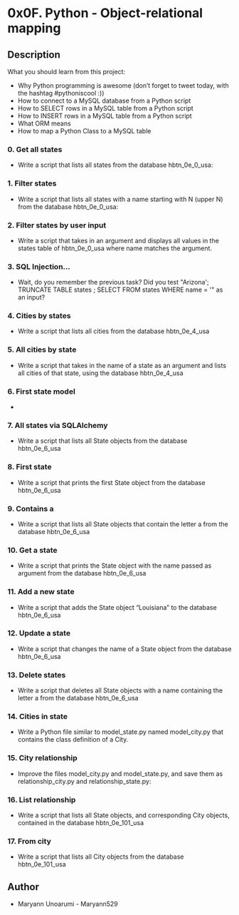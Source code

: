 # 0x0F. Python - Object-relational mapping
## Description
What you should learn from this project:

* Why Python programming is awesome (don’t forget to tweet today, with the hashtag #pythoniscool :))
* How to connect to a MySQL database from a Python script
* How to SELECT rows in a MySQL table from a Python script
* How to INSERT rows in a MySQL table from a Python script
* What ORM means
* How to map a Python Class to a MySQL table
### 0. Get all states
* Write a script that lists all states from the database hbtn_0e_0_usa:
### 1. Filter states
* Write a script that lists all states with a name starting with N (upper N) from the database hbtn_0e_0_usa:
### 2. Filter states by user input
* Write a script that takes in an argument and displays all values in the states table of hbtn_0e_0_usa where name matches the argument.
### 3. SQL Injection...
* Wait, do you remember the previous task? Did you test "Arizona'; TRUNCATE TABLE states ; SELECT FROM states WHERE name = '" as an input?
### 4. Cities by states
* Write a script that lists all cities from the database hbtn_0e_4_usa
### 5. All cities by state
* Write a script that takes in the name of a state as an argument and lists all cities of that state, using the database hbtn_0e_4_usa
### 6. First state model
* 
### 7. All states via SQLAlchemy
* Write a script that lists all State objects from the database hbtn_0e_6_usa
### 8. First state
* Write a script that prints the first State object from the database hbtn_0e_6_usa
### 9. Contains a
* Write a script that lists all State objects that contain the letter a from the database hbtn_0e_6_usa
### 10. Get a state
* Write a script that prints the State object with the name passed as argument from the database hbtn_0e_6_usa
### 11. Add a new state
* Write a script that adds the State object “Louisiana” to the database hbtn_0e_6_usa
### 12. Update a state
* Write a script that changes the name of a State object from the database hbtn_0e_6_usa
### 13. Delete states
* Write a script that deletes all State objects with a name containing the letter a from the database hbtn_0e_6_usa
### 14. Cities in state
* Write a Python file similar to model_state.py named model_city.py that contains the class definition of a City.
### 15. City relationship
* Improve the files model_city.py and model_state.py, and save them as relationship_city.py and relationship_state.py:
### 16. List relationship
* Write a script that lists all State objects, and corresponding City objects, contained in the database hbtn_0e_101_usa
### 17. From city
* Write a script that lists all City objects from the database hbtn_0e_101_usa

 ## Author
  * Maryann Unoarumi - Maryann529
